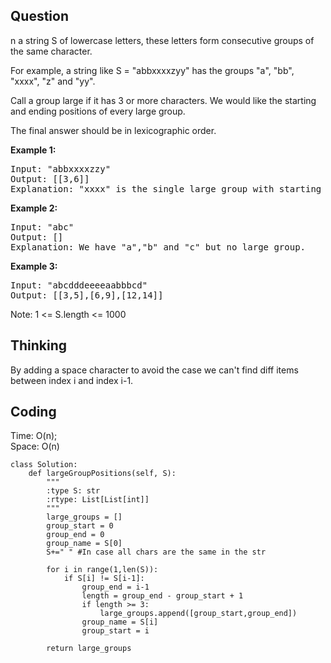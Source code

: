 ## Question
n a string S of lowercase letters, these letters form consecutive groups of the same character.

For example, a string like S = "abbxxxxzyy" has the groups "a", "bb", "xxxx", "z" and "yy".

Call a group large if it has 3 or more characters.  We would like the starting and ending positions of every large group.

The final answer should be in lexicographic order.

**Example 1:**
<pre>
Input: "abbxxxxzzy"
Output: [[3,6]]
Explanation: "xxxx" is the single large group with starting  3 and ending positions 6.
</pre>

**Example 2:**
<pre>
Input: "abc"
Output: []
Explanation: We have "a","b" and "c" but no large group.
</pre>

**Example 3:**
<pre>
Input: "abcdddeeeeaabbbcd"
Output: [[3,5],[6,9],[12,14]]
</pre>

Note:  1 <= S.length <= 1000

## Thinking
By adding a space character to avoid the case we can't find diff items between index i and index i-1.
## Coding
Time: O(n); </br>
Space: O(n) 
```python3
class Solution:
    def largeGroupPositions(self, S):
        """
        :type S: str
        :rtype: List[List[int]]
        """
        large_groups = []
        group_start = 0
        group_end = 0
        group_name = S[0]
        S+=" " #In case all chars are the same in the str
        
        for i in range(1,len(S)):
            if S[i] != S[i-1]:
                group_end = i-1
                length = group_end - group_start + 1
                if length >= 3:
                    large_groups.append([group_start,group_end])
                group_name = S[i]
                group_start = i
    
        return large_groups                
            
                    
```

